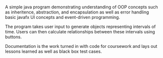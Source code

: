 A simple java program demonstrating understanding of OOP concepts such as inheritence, abstraction, and encapsulation as well as error handling basic javafx UI concepts and event-driven programming.

The program takes user input to generate objects representing intervals of time. Users can then calculate relationships between these intervals using buttons.

Documentation is the work turned in with code for coursework and lays out lessons learned as well as black box test cases.
